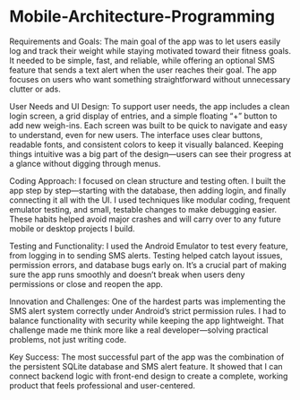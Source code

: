 # Mobile-Architecture-Programming 
Requirements and Goals:
The main goal of the app was to let users easily log and track their weight while staying motivated toward their fitness goals. It needed to be simple, fast, and reliable, while offering an optional SMS feature that sends a text alert when the user reaches their goal. The app focuses on users who want something straightforward without unnecessary clutter or ads.

User Needs and UI Design:
To support user needs, the app includes a clean login screen, a grid display of entries, and a simple floating “+” button to add new weigh-ins. Each screen was built to be quick to navigate and easy to understand, even for new users. The interface uses clear buttons, readable fonts, and consistent colors to keep it visually balanced. Keeping things intuitive was a big part of the design—users can see their progress at a glance without digging through menus.

Coding Approach:
I focused on clean structure and testing often. I built the app step by step—starting with the database, then adding login, and finally connecting it all with the UI. I used techniques like modular coding, frequent emulator testing, and small, testable changes to make debugging easier. These habits helped avoid major crashes and will carry over to any future mobile or desktop projects I build.

Testing and Functionality:
I used the Android Emulator to test every feature, from logging in to sending SMS alerts. Testing helped catch layout issues, permission errors, and database bugs early on. It’s a crucial part of making sure the app runs smoothly and doesn’t break when users deny permissions or close and reopen the app.

Innovation and Challenges:
One of the hardest parts was implementing the SMS alert system correctly under Android’s strict permission rules. I had to balance functionality with security while keeping the app lightweight. That challenge made me think more like a real developer—solving practical problems, not just writing code.

Key Success:
The most successful part of the app was the combination of the persistent SQLite database and SMS alert feature. It showed that I can connect backend logic with front-end design to create a complete, working product that feels professional and user-centered.
